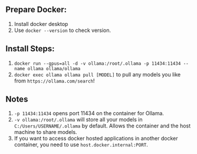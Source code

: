 
## Prepare Docker:

1. Install docker desktop
2. Use `docker --version` to check version.

## Install Steps:

1. `docker run --gpus=all -d -v ollama:/root/.ollama -p 11434:11434 --name ollama ollama/ollama`
2. `docker exec ollama ollama pull [MODEL]` to pull any models you like from `https://ollama.com/search`!

## Notes

1. `-p 11434:11434` opens port 11434 on the container for Ollama.
2. `-v ollama:/root/.ollama` will store all your models in `C:/Users/USERNAME/.ollama` by default. Allows the container and the host machine to share models.
3. If you want to access docker hosted applications in another docker container, you need to use `host.docker.internal:PORT`.
